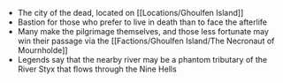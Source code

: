 - The city of the dead, located on [[Locations/Ghoulfen Island]]
- Bastion for those who prefer to live in death than to face the afterlife
- Many make the pilgrimage themselves, and those less fortunate may win their passage via the [[Factions/Ghoulfen Island/The Necronaut of Mournholde]]
- Legends say that the nearby river may be a phantom tributary of the River Styx that flows through the Nine Hells